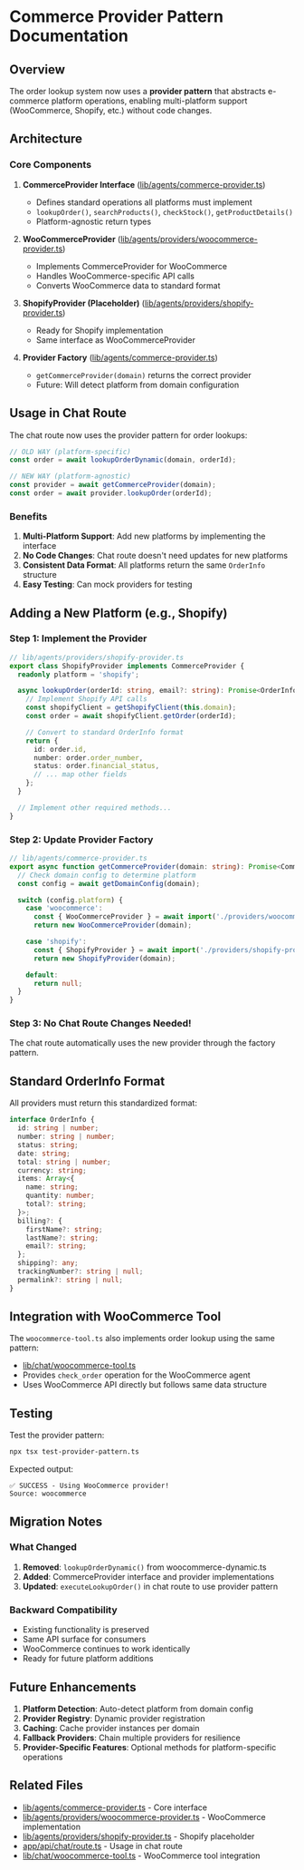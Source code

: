 # Commerce Provider Pattern Documentation

## Overview

The order lookup system now uses a **provider pattern** that abstracts e-commerce platform operations, enabling multi-platform support (WooCommerce, Shopify, etc.) without code changes.

## Architecture

### Core Components

1. **CommerceProvider Interface** ([lib/agents/commerce-provider.ts](lib/agents/commerce-provider.ts))
   - Defines standard operations all platforms must implement
   - `lookupOrder()`, `searchProducts()`, `checkStock()`, `getProductDetails()`
   - Platform-agnostic return types

2. **WooCommerceProvider** ([lib/agents/providers/woocommerce-provider.ts](lib/agents/providers/woocommerce-provider.ts))
   - Implements CommerceProvider for WooCommerce
   - Handles WooCommerce-specific API calls
   - Converts WooCommerce data to standard format

3. **ShopifyProvider (Placeholder)** ([lib/agents/providers/shopify-provider.ts](lib/agents/providers/shopify-provider.ts))
   - Ready for Shopify implementation
   - Same interface as WooCommerceProvider

4. **Provider Factory** ([lib/agents/commerce-provider.ts](lib/agents/commerce-provider.ts#L57-L70))
   - `getCommerceProvider(domain)` returns the correct provider
   - Future: Will detect platform from domain configuration

## Usage in Chat Route

The chat route now uses the provider pattern for order lookups:

```typescript
// OLD WAY (platform-specific)
const order = await lookupOrderDynamic(domain, orderId);

// NEW WAY (platform-agnostic)
const provider = await getCommerceProvider(domain);
const order = await provider.lookupOrder(orderId);
```

### Benefits

1. **Multi-Platform Support**: Add new platforms by implementing the interface
2. **No Code Changes**: Chat route doesn't need updates for new platforms
3. **Consistent Data Format**: All platforms return the same `OrderInfo` structure
4. **Easy Testing**: Can mock providers for testing

## Adding a New Platform (e.g., Shopify)

### Step 1: Implement the Provider

```typescript
// lib/agents/providers/shopify-provider.ts
export class ShopifyProvider implements CommerceProvider {
  readonly platform = 'shopify';

  async lookupOrder(orderId: string, email?: string): Promise<OrderInfo | null> {
    // Implement Shopify API calls
    const shopifyClient = getShopifyClient(this.domain);
    const order = await shopifyClient.getOrder(orderId);

    // Convert to standard OrderInfo format
    return {
      id: order.id,
      number: order.order_number,
      status: order.financial_status,
      // ... map other fields
    };
  }

  // Implement other required methods...
}
```

### Step 2: Update Provider Factory

```typescript
// lib/agents/commerce-provider.ts
export async function getCommerceProvider(domain: string): Promise<CommerceProvider | null> {
  // Check domain config to determine platform
  const config = await getDomainConfig(domain);

  switch (config.platform) {
    case 'woocommerce':
      const { WooCommerceProvider } = await import('./providers/woocommerce-provider');
      return new WooCommerceProvider(domain);

    case 'shopify':
      const { ShopifyProvider } = await import('./providers/shopify-provider');
      return new ShopifyProvider(domain);

    default:
      return null;
  }
}
```

### Step 3: No Chat Route Changes Needed!

The chat route automatically uses the new provider through the factory pattern.

## Standard OrderInfo Format

All providers must return this standardized format:

```typescript
interface OrderInfo {
  id: string | number;
  number: string | number;
  status: string;
  date: string;
  total: string | number;
  currency: string;
  items: Array<{
    name: string;
    quantity: number;
    total?: string;
  }>;
  billing?: {
    firstName?: string;
    lastName?: string;
    email?: string;
  };
  shipping?: any;
  trackingNumber?: string | null;
  permalink?: string | null;
}
```

## Integration with WooCommerce Tool

The `woocommerce-tool.ts` also implements order lookup using the same pattern:
- [lib/chat/woocommerce-tool.ts](lib/chat/woocommerce-tool.ts#L198-L292)
- Provides `check_order` operation for the WooCommerce agent
- Uses WooCommerce API directly but follows same data structure

## Testing

Test the provider pattern:

```bash
npx tsx test-provider-pattern.ts
```

Expected output:
```
✅ SUCCESS - Using WooCommerce provider!
Source: woocommerce
```

## Migration Notes

### What Changed

1. **Removed**: `lookupOrderDynamic()` from woocommerce-dynamic.ts
2. **Added**: CommerceProvider interface and provider implementations
3. **Updated**: `executeLookupOrder()` in chat route to use provider pattern

### Backward Compatibility

- Existing functionality is preserved
- Same API surface for consumers
- WooCommerce continues to work identically
- Ready for future platform additions

## Future Enhancements

1. **Platform Detection**: Auto-detect platform from domain config
2. **Provider Registry**: Dynamic provider registration
3. **Caching**: Cache provider instances per domain
4. **Fallback Providers**: Chain multiple providers for resilience
5. **Provider-Specific Features**: Optional methods for platform-specific operations

## Related Files

- [lib/agents/commerce-provider.ts](lib/agents/commerce-provider.ts) - Core interface
- [lib/agents/providers/woocommerce-provider.ts](lib/agents/providers/woocommerce-provider.ts) - WooCommerce implementation
- [lib/agents/providers/shopify-provider.ts](lib/agents/providers/shopify-provider.ts) - Shopify placeholder
- [app/api/chat/route.ts](app/api/chat/route.ts#L283-L354) - Usage in chat route
- [lib/chat/woocommerce-tool.ts](lib/chat/woocommerce-tool.ts#L198-L292) - WooCommerce tool integration
